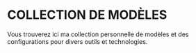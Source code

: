 # COLLECTION DE MODÈLES
Vous trouverez ici ma collection personnelle de modèles et des configurations pour divers outils et technologies.
